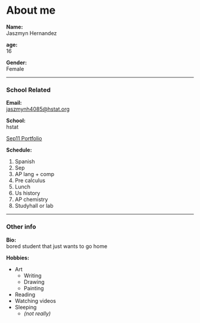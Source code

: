 # About me

**Name:**  
Jaszmyn Hernandez

**age:**  
16

**Gender:**  
Female

---
### School Related

**Email:**  
jaszmynh4085@hstat.org

**School:**  
hstat

[Sep11 Portfolio](https://sites.google.com/a/hstat.org/jaszmynh4085sep11/home)

**Schedule:**  
1. Spanish
2. Sep
3. AP lang + comp
4. Pre calculus
5. Lunch
6. Us history
7. AP chemistry
8. Studyhall or lab

---
### Other info
**Bio:**  
bored student that just wants to go home

**Hobbies:**
* Art
    * Writing
    * Drawing
    * Painting
* Reading
* Watching videos
* Sleeping
    * _(not really)_



